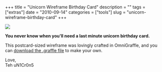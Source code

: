 +++
title = "Unicorn Wireframe Birthday Card"
description = ""
tags = ["extras"]
date = "2010-09-14"
categories = ["tools"]
slug = "unicorn-wireframe-birthday-card"
+++



  <div class="screenshot center"><img src="/media/tools/unicorn-bday-card/unicorn-birthday.png" /></div>
<p><strong class="dek">You never know when you'll need a last minute unicorn birthday card.</strong></p>
<p>This postcard-sized wireframe was lovingly crafted in OmniGraffle, and you can <a href="/media/tools/unicorn-bday-card/unicorn-birthday.graffle.zip">download the .graffle file</a> to make your own.</p>
<p>Love,<br />
Teh uN1Cr0n5</p>

